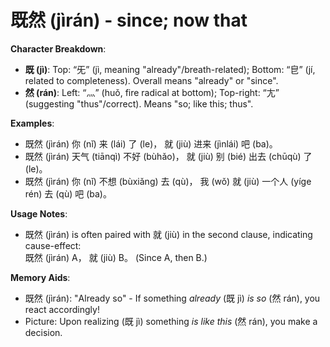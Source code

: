 # **既然 (jìrán) - since; now that**

**Character Breakdown**:  
- **既 (jì)**: Top: “旡” (jì, meaning "already"/breath-related); Bottom: “皀” (jí, related to completeness). Overall means "already" or "since".  
- **然 (rán)**: Left: “灬” (huǒ, fire radical at bottom); Top-right: “𡯁” (suggesting "thus"/correct). Means "so; like this; thus".

**Examples**:  
- 既然 (jìrán) 你 (nǐ) 来 (lái) 了 (le)， 就 (jiù) 进来 (jìnlái) 吧 (ba)。  
- 既然 (jìrán) 天气 (tiānqì) 不好 (bùhǎo)， 就 (jiù) 别 (bié) 出去 (chūqù) 了 (le)。  
- 既然 (jìrán) 你 (nǐ) 不想 (bùxiǎng) 去 (qù)， 我 (wǒ) 就 (jiù) 一个人 (yíge rén) 去 (qù) 吧 (ba)。

**Usage Notes**:  
- 既然 (jìrán) is often paired with 就 (jiù) in the second clause, indicating cause-effect:  
既然 (jìrán) A， 就 (jiù) B。 (Since A, then B.)

**Memory Aids**:  
- 既然 (jìrán): "Already so" - If something *already* (既 jì) *is so* (然 rán), you react accordingly!  
- Picture: Upon realizing (既 jì) something *is like this* (然 rán), you make a decision.